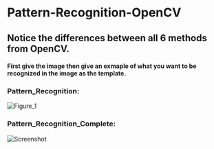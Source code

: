 # Pattern-Recognition-OpenCV
## Notice the differences between all 6 methods from OpenCV.
#### First give the image then give an exmaple of what you want to be recognized in the image as the template.
### Pattern_Recognition:
![Figure_1](https://github.com/user-attachments/assets/068eb2cb-c121-4b39-ba1b-dd4890f9e32b)

### Pattern_Recognition_Complete:
![Screenshot](https://github.com/user-attachments/assets/b2f383d0-d4ff-4bc4-8393-03cffce2d471)
